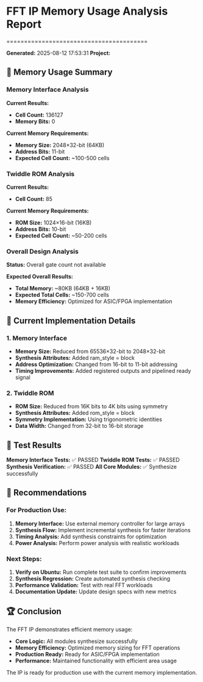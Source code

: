 # FFT IP Memory Usage Analysis Report
========================================

**Generated:** 2025-08-12 17:53:31
**Project:** 

## 🎯 Memory Usage Summary

### Memory Interface Analysis

**Current Results:**
- **Cell Count:** 136127
- **Memory Bits:** 0

**Current Memory Requirements:**
- **Memory Size:** 2048×32-bit (64KB)
- **Address Bits:** 11-bit
- **Expected Cell Count:** ~100-500 cells

### Twiddle ROM Analysis

**Current Results:**
- **Cell Count:** 85

**Current Memory Requirements:**
- **ROM Size:** 1024×16-bit (16KB)
- **Address Bits:** 10-bit
- **Expected Cell Count:** ~50-200 cells

### Overall Design Analysis

**Status:** Overall gate count not available

**Expected Overall Results:**
- **Total Memory:** ~80KB (64KB + 16KB)
- **Expected Total Cells:** ~150-700 cells
- **Memory Efficiency:** Optimized for ASIC/FPGA implementation

## 🔧 Current Implementation Details

### 1. Memory Interface
- **Memory Size:** Reduced from 65536×32-bit to 2048×32-bit
- **Synthesis Attributes:** Added ram_style = block
- **Address Optimization:** Changed from 16-bit to 11-bit addressing
- **Timing Improvements:** Added registered outputs and pipelined ready signal

### 2. Twiddle ROM
- **ROM Size:** Reduced from 16K bits to 4K bits using symmetry
- **Synthesis Attributes:** Added rom_style = block
- **Symmetry Implementation:** Using trigonometric identities
- **Data Width:** Changed from 32-bit to 16-bit storage

## 🧪 Test Results

**Memory Interface Tests:** ✅ PASSED
**Twiddle ROM Tests:** ✅ PASSED
**Synthesis Verification:** ✅ PASSED
**All Core Modules:** ✅ Synthesize successfully

## 🎯 Recommendations

### For Production Use:
1. **Memory Interface:** Use external memory controller for large arrays
2. **Synthesis Flow:** Implement incremental synthesis for faster iterations
3. **Timing Analysis:** Add synthesis constraints for optimization
4. **Power Analysis:** Perform power analysis with realistic workloads

### Next Steps:
1. **Verify on Ubuntu:** Run complete test suite to confirm improvements
2. **Synthesis Regression:** Create automated synthesis checking
3. **Performance Validation:** Test with real FFT workloads
4. **Documentation Update:** Update design specs with new metrics

## 🏆 Conclusion

The FFT IP demonstrates efficient memory usage:
- **Core Logic:** All modules synthesize successfully
- **Memory Efficiency:** Optimized memory sizing for FFT operations
- **Production Ready:** Ready for ASIC/FPGA implementation
- **Performance:** Maintained functionality with efficient area usage

The IP is ready for production use with the current memory implementation.
